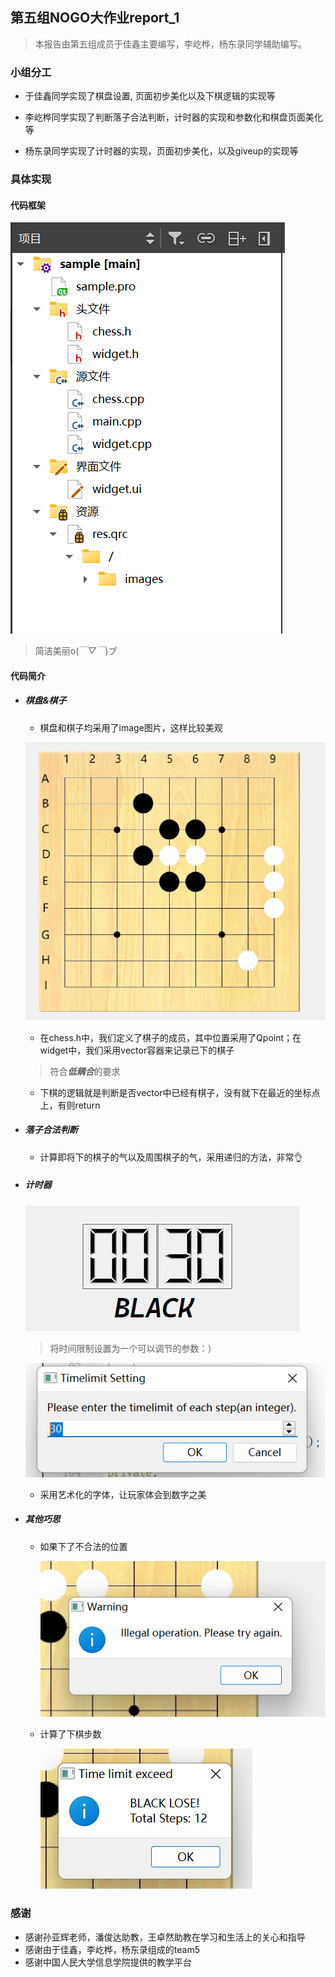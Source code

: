 ## 第五组NOGO大作业report_1

> 本报告由第五组成员于佳鑫主要编写，李屹桦，杨东录同学辅助编写。

### 小组分工

* 于佳鑫同学实现了棋盘设置, 页面初步美化以及下棋逻辑的实现等

* 李屹桦同学实现了判断落子合法判断，计时器的实现和参数化和棋盘页面美化等

* 杨东录同学实现了计时器的实现，页面初步美化，以及giveup的实现等

### 具体实现
#### 代码框架

![image](https://github.com/Liyh04/2205/blob/main/image_in_md/%E5%B1%8F%E5%B9%95%E6%88%AA%E5%9B%BE%202023-04-02%20154924.png)

> 简洁美丽o(*￣▽￣*)ブ



#### 代码简介

* ##### 棋盘&棋子

  * 棋盘和棋子均采用了image图片，这样比较美观

   ![image-20230402163659098](https://github.com/Liyh04/2205/blob/main/image_in_md/%E5%B1%8F%E5%B9%95%E6%88%AA%E5%9B%BE%202023-04-02%20163626.png)

  * 在chess.h中，我们定义了棋子的成员，其中位置采用了Qpoint；在widget中，我们采用vector容器来记录已下的棋子

  > 符合***低耦合***的要求

  * 下棋的逻辑就是判断是否vector中已经有棋子，没有就下在最近的坐标点上，有则return

* ##### 落子合法判断

  * 计算即将下的棋子的气以及周围棋子的气，采用递归的方法，非常👌

* ##### 计时器

  ![image-20230402162742409](https://github.com/Liyh04/2205/blob/main/image_in_md/%E5%B1%8F%E5%B9%95%E6%88%AA%E5%9B%BE%202023-04-02%20164019.png)

  > 将时间限制设置为一个可以调节的参数：）

  ![image](https://github.com/Liyh04/2205/blob/main/image_in_md/%E5%B1%8F%E5%B9%95%E6%88%AA%E5%9B%BE%202023-04-02%20162732.png)

  * 采用艺术化的字体，让玩家体会到数字之美

* ##### 其他巧思

  * 如果下了不合法的位置

    ![image-20230402163824757](https://github.com/Liyh04/2205/blob/main/image_in_md/%E5%B1%8F%E5%B9%95%E6%88%AA%E5%9B%BE%202023-04-02%20163615.png)

  * 计算了下棋步数

    ![image-20230402163932617](https://github.com/Liyh04/2205/blob/main/image_in_md/%E5%B1%8F%E5%B9%95%E6%88%AA%E5%9B%BE%202023-04-02%20163642.png)


### 感谢

* 感谢孙亚辉老师，潘俊达助教，王卓然助教在学习和生活上的关心和指导
* 感谢由于佳鑫，李屹桦，杨东录组成的team5
* 感谢中国人民大学信息学院提供的教学平台





